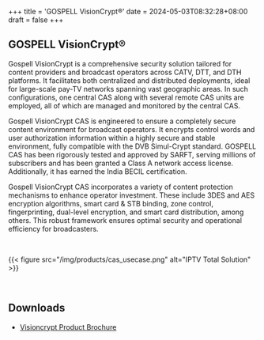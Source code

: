 +++
title = 'GOSPELL VisionCrypt®'
date = 2024-05-03T08:32:28+08:00
draft = false
+++

## GOSPELL VisionCrypt®

Gospell VisionCrypt is a comprehensive security solution tailored for content providers and broadcast operators across CATV, DTT, and DTH platforms. It facilitates both centralized and distributed deployments, ideal for large-scale pay-TV networks spanning vast geographic areas. In such configurations, one central CAS along with several remote CAS units are employed, all of which are managed and monitored by the central CAS.

Gospell VisionCrypt CAS is engineered to ensure a completely secure content environment for broadcast operators. It encrypts control words and user authorization information within a highly secure and stable environment, fully compatible with the DVB Simul-Crypt standard. GOSPELL CAS has been rigorously tested and approved by SARFT, serving millions of subscribers and has been granted a Class A network access license. Additionally, it has earned the India BECIL certification.

Gospell VisionCrypt CAS incorporates a variety of content protection mechanisms to enhance operator investment. These include 3DES and AES encryption algorithms, smart card & STB binding, zone control, fingerprinting, dual-level encryption, and smart card distribution, among others. This robust framework ensures optimal security and operational efficiency for broadcasters.

<br>

{{< figure src="/img/products/cas_usecase.png" alt="IPTV Total Solution" >}}

<br>

<div class="product-bottom-container">
    <div class="section downloads">
        <h2>Downloads</h2>
        <ul>
            <li><i class="fas fa-file-pdf"></i> <a href="/documents/Visioncrypt Product Brochure.pdf">Visioncrypt Product Brochure</a></li>
        </ul>
    </div>
    <div class="section links" style="visibility: hidden;">
        <h2>Info</h2>
        <ul>
            <li><a href="#"></a></li>
            <li><a href="#"></a></li>
        </ul>
    </div>
</div>